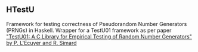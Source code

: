 HTestU
------

Framework for testing correctness of Pseudorandom Number Generators (PRNGs) in Haskell.
Wrapper for a TestU01 framework as per paper
["TestU01: A C Library for Empirical Testing of Random Number Generators" by P. L'Ecuyer and R. Simard](http://simul.iro.umontreal.ca/testu01/tu01.html)

